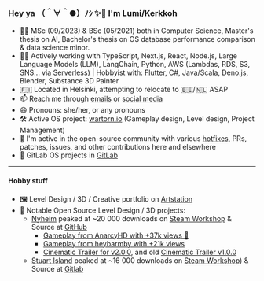 ### Hey ya （＾∀＾●）ﾉｼ ✨👋 I'm Lumi/Kerkkoh

- 🧑‍🎓 MSc (09/2023) & BSc (05/2021) both in Computer Science, Master's thesis on AI, Bachelor's thesis on OS database performance comparison & data science minor.
- 👩‍💻 Actively working with TypeScript, Next.js, React, Node.js, Large Language Models (LLM), LangChain, Python, AWS (Lambdas, RDS, S3, SNS... via [Serverless](https://www.serverless.com/)) | Hobbyist with: [Flutter](https://flutter.dev/), C#, Java/Scala, Deno.js, Blender, Substance 3D Painter
- 🇫🇮 Located in Helsinki, attempting to relocate to 🇧🇪/🇳🇱 ASAP
- 📫 Reach me through [emails](mailto:superihippo@gmail.com) or [social media](https://twitter.com/iamkerkkoh)
- 😄 Pronouns: she/her, or any pronouns
- 🛠️ Active OS project: [wartorn.io](https://wartorn.io) (Gameplay design, Level design, Project Management)
- 🐙 I'm active in the open-source community with various [hotfixes](https://github.com/vercel-labs/ai/issues/260), PRs, patches, issues, and other contributions here and elsewhere
- 🧪 GitLab OS projects in [GitLab](https://gitlab.com/kerkkoh)

---

#### Hobby stuff
- 🖼️ Level Design / 3D / Creative portfolio on [Artstation](https://www.artstation.com/kerkkoh)
- 🌄 Notable Open Source Level Design / 3D projects:
  - [Nyheim](https://www.artstation.com/artwork/B1bnXl) peaked at ~20 000 downloads on [Steam Workshop](https://steamcommunity.com/sharedfiles/filedetails/?id=2633522605) & Source at [GitHub](https://github.com/kerkkoh/nyheim)
    - [Gameplay from AnarcyHD with +37k views 👀](https://www.youtube.com/watch?v=tdS8IJgYcDE)
    - [Gameplay from heybarmby with +21k views](https://www.youtube.com/watch?v=zlXT7bxy9Ek)
    - [Cinematic Trailer for v2.0.0](https://www.youtube.com/watch?v=M5-EtOEhuEM), and old [Cinematic Trailer v1.0.0](https://youtu.be/V8L0A286uNc?si=0UHeWQ5CH2Pbqdzk)
  - [Stuart Island](https://www.artstation.com/artwork/WKG3w3) peaked at ~16 000 downloads on [Steam Workshop](https://steamcommunity.com/sharedfiles/filedetails/?id=1936423383)) & Source at [Gitlab](https://gitlab.com/kerkkoh/stuartisland)

